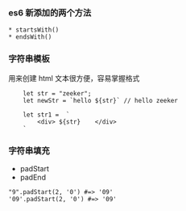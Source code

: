 ### es6 新添加的两个方法
	* startsWith()
	* endsWith()


### 字符串模板

用来创建 html 文本很方便，容易掌握格式
```
	let str = "zeeker";
	let newStr = `hello ${str}` // hello zeeker

	let str1 =	`
		<div> ${str}	</div>
	`
```

### 字符串填充
* padStart
* padEnd

```
"9".padStart(2, '0') #=> '09'
'09'.padStart(2, '0') #=> '09'
```
